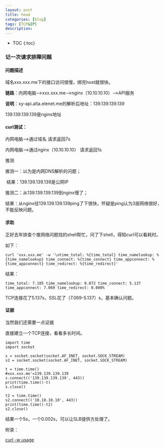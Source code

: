 ```yaml
---
layout: post
title: head
categories: [blog]
tags: [TCP&IP]
description: 
---
```


* TOC
{:toc}
### 记一次请求排障问题

#### 问题描述

域名xxx.xxx.me下的接口访问很慢，绑完host就很快。

**链路**：内网电脑-->xxx.xxx.me-->nginx（10.10.10.10）-->API服务

**说明**：xy-api.alta.elenet.me的解析后地址：139.139.139.139

  139.139.139.139是nginx地址

#### curl测试：

 内网电脑-->通过域名 请求返回7s

 内网电脑-->通过nginx（10.10.10.10） 请求返回1s

推测

推测一：以为是内网DNS解析的问题；

​	结果：139.139.139.139是公网IP

推测二：从139.139.139.139到nginx慢了；

​	结果：从nginx往139.139.139.139ping了下很快，怀疑是ping认为3层网络很好，不能反映问题。

#### 求助

正好去年排查个推网络问题找的shell帮忙，问了下shell，得知curl可以看耗时。

如下：

```
curl 'xxx.xxx.me' -w '\ntime_total: %{time_total} time_namelookup: %{time_namelookup} time_connect: %{time_connect} time_appconnect: %{time_appconnect} time_redirect: %{time_redirect}'
```

结果：

```
time_total: 7.105 time_namelookup: 0.072 time_connect: 5.137 time_appconnect: 7.069 time_redirect: 0.000%
```

TCP连接花了5.137s，SSL花了（7.069-5.137）s，基本确认问题。

#### 证据

当然我们还需要一点证据

直接建立一个TCP连接，看看多长时间。

```
import time
import socket

s = socket.socket(socket.AF_INET, socket.SOCK_STREAM)
s2 = socket.socket(socket.AF_INET, socket.SOCK_STREAM)

t = time.time()
#xxx.xxx.me'=139.139.139.139
s.connect(('139.139.139.139', 443))
print(time.time()-t)
s.close()

t2 = time.time()
s2.connect(('10.10.10.10', 443))
print(time.time()-t2)
s2.close()
```

结果一个5s，一个0.002s，可以让SLB提供方处理了。



附录：

[curl -w usage](http://blog.51cto.com/h2ofly/1957171)

